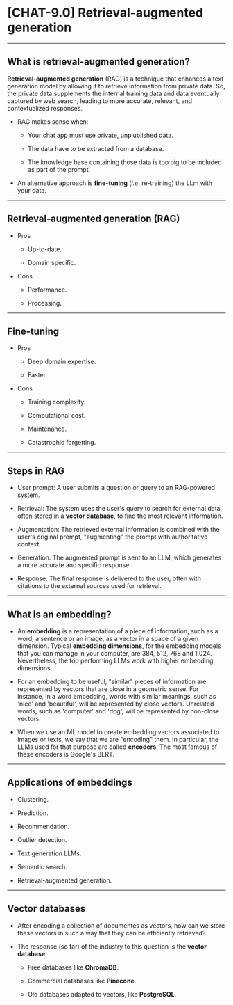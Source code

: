 # [CHAT-9.0] Retrieval-augmented generation

---

## What is retrieval-augmented generation?

**Retrieval-augmented generation** (RAG) is a technique that enhances a text generation model by allowing it to retrieve information from private data. So, the private data supplements the internal training data and data eventually captured by web search, leading to more accurate, relevant, and contextualized responses.

- RAG makes sense when:

    + Your chat app must use private, unplublished data.
    
    + The data have to be extracted from a database.
    
    + The knowledge base containing those data is too big to be included as part of the prompt.

- An alternative approach is **fine-tuning** (*i.e*. re-training) the LLm with your data. 

---

## Retrieval-augmented generation (RAG)

- Pros

    + Up-to-date.

    + Domain specific.

- Cons

    + Performance.

    + Processing.

---

## Fine-tuning

- Pros

    + Deep domain expertise.

    + Faster.

- Cons

    + Training complexity.

    + Computational cost.

    + Maintenance.

    + Catastrophic forgetting.

---

## Steps in RAG

- User prompt: A user submits a question or query to an RAG-powered system. 

- Retrieval: The system uses the user's query to search for external data, often stored in a **vector database**, to find the most relevant information.

- Augmentation: The retrieved external information is combined with the user's original prompt, "augmenting" the prompt with authoritative context. 

- Generation: The augmented prompt is sent to an LLM, which generates a more accurate and specific response. 

- Response: The final response is delivered to the user, often with citations to the external sources used for retrieval. 

---

## What is an embedding?

- An **embedding** is a representation of a piece of information, such as a word, a sentence or an image, as a vector in a space of a given dimension. Typical **embedding dimensions**, for the embedding models that you can manage in your computer, are 384, 512, 768 and 1,024. Nevertheless, the top performing LLMs work with higher embedding dimensions.

- For an embedding to be useful, "similar" pieces of information are represented by vectors that are close in a geometric sense. For instance, in a word embedding, words with similar meanings, such as 'nice' and 'beautiful', will be represented by close vectors. Unrelated words, such as 'computer' and 'dog', will be represented by non-close vectors.

- When we use an ML model to create embedding vectors associated to images or texts, we say that we are "encoding" them. In particular, the LLMs used for that purpose are called **encoders**. The most famous of these encoders is Google's BERT.

---

## Applications of embeddings

- Clustering. 

- Prediction. 

- Recommendation. 

- Outlier detection. 

- Text generation LLMs.

- Semantic search.

- Retrieval-augmented generation.

---

## Vector databases

- After encoding a collection of documentes as vectors, how can we store these vectors in such a way that they can be efficiently retrieved?

- The response (so far) of the industry to this question is the **vector database**:

    + Free databases like **ChromaDB**. 

    + Commercial databases like **Pinecone**. 
    
    + Old databases adapted to vectors, like **PostgreSQL**.
